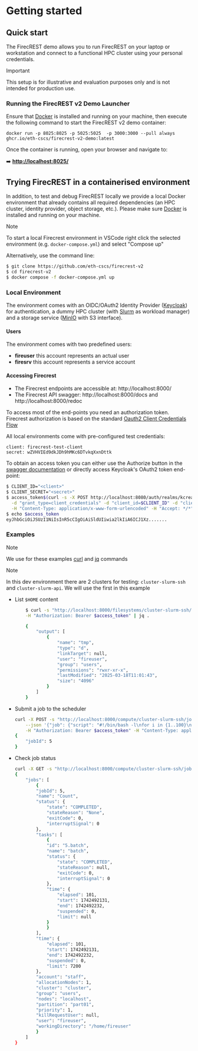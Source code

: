 # Getting started

## Quick start

The FirecREST demo allows you to run FirecREST on your laptop or workstation and connect to a functional HPC cluster using your personal credentials.

> [!IMPORTANT]
> This setup is for illustrative and evaluation purposes only and is not intended for production use.

### Running the FirecREST v2 Demo Launcher

Ensure that [Docker](https://www.docker.com/) is installed and running on your machine, then execute the following command to start the FirecREST v2 demo container:

```console
docker run -p 8025:8025 -p 5025:5025  -p 3000:3000 --pull always ghcr.io/eth-cscs/firecrest-v2-demo:latest
```

Once the container is running, open your browser and navigate to:

➡️ **[http://localhost:8025/](http://localhost:8025/)**


## Trying FirecREST in a containerised environment

In addition, to test and debug FirecREST locally we provide a local Docker environment that already contains all required dependencies (an HPC cluster, identity provider, object storage, etc.). Please make sure [Docker](https://www.docker.com/) is installed and running on your machine.

> [!NOTE]
> To start a local Firecrest environment in VSCode right click the selected environment (e.g. `docker-compose.yml`) and select "Compose up"

Alternatively, use the command line:
```bash
$ git clone https://github.com/eth-cscs/firecrest-v2
$ cd firecrest-v2
$ docker compose -f docker-compose.yml up
```
### Local Environment

The environment comes with an OIDC/OAuth2 Identity Provider ([Keycloak](https://www.keycloak.org/)) for authentication, a dummy HPC cluster (with [Slurm](https://slurm.schedmd.com/documentation.html) as workload manager) and a storage service ([MinIO](https://min.io/product/s3-compatibility) with S3 interface).


#### Users

The environment comes with two predefined users:

- **fireuser** this account represents an actual user
- **firesrv** this account represents a service account 


#### Accessing Firecrest

- The Firecrest endpoints are accessible at: http://localhost:8000/
- The Firecrest API swagger: http://localhost:8000/docs and http://localhost:8000/redoc

To access most of the end-points you need an authorization token. Firecrest authorization is based on the standard [Oauth2 Client Credentials Flow](https://auth0.com/docs/get-started/authentication-and-authorization-flow/client-credentials-flow)


All local environments come with pre-configured test credentials:

```credentials
client: firecrest-test-client
secret: wZVHVIEd9dkJDh9hMKc6DTvkqXxnDttk
```

To obtain an access token you can either use the Authorize button in the [swagger documentation](http://localhost:8000/docs) or directly access Keycloak's OAuth2 token end-point:

```bash
$ CLIENT_ID="<client>"
$ CLIENT_SECRET="<secret>"
$ access_token$(curl -s -X POST http://localhost:8080/auth/realms/kcrealm/protocol/openid-connect/token \
  -d "grant_type=client_credentials" -d "client_id=$CLIENT_ID" -d "client_secret=$CLIENT_SECRET" \
  -H "Content-Type: application/x-www-form-urlencoded" -H "Accept: */*" | jq --raw-output ."access_token")
$ echo $access_token
eyJhbGciOiJSUzI1NiIsInR5cCIgOiAiSldUIiwia2lkIiA6ICJ1Xz.......

```

### Examples

> [!NOTE]
> We use for these examples [curl](https://curl.se/) and [jq](https://jqlang.org/) commands

> [!NOTE]
> In this dev environment there are 2 clusters for testing: `cluster-slurm-ssh` and `cluster-slurm-api`. We will use the first in this example



- List `$HOME` content

    ```bash
        $ curl -s "http://localhost:8000/filesystems/cluster-slurm-ssh/ops/ls?path=/home/fireuser" \
        -H "Authorization: Bearer $access_token" | jq .

        {
            "output": [
                {
                    "name": "tmp",
                    "type": "d",
                    "linkTarget": null,
                    "user": "fireuser",
                    "group": "users",
                    "permissions": "rwxr-xr-x",
                    "lastModified": "2025-03-18T11:01:43",
                    "size": "4096"
                }
            ]
        }
    ```

- Submit a job to the scheduler

    ```bash
    curl -X POST -s "http://localhost:8000/compute/cluster-slurm-ssh/jobs" \
        --json '{"job": {"script": "#!/bin/bash -l\nfor i in {1..100}\ndo\necho $i\nsleep 1\ndone", "working_directory": "/home/fireuser"}}'  \
        -H "Authorization: Bearer $access_token" -H "Content-Type: application/json" | jq .
    {
        "jobId": 5
    }
    ```

- Check job status

    ```bash
    curl -X GET -s "http://localhost:8000/compute/cluster-slurm-ssh/jobs/5" -H "Authorization: Bearer $access_token" -H "Content-Type: application/json" | jq .
    {
        "jobs": [
            {
            "jobId": 5,
            "name": "Count",
            "status": {
                "state": "COMPLETED",
                "stateReason": "None",
                "exitCode": 0,
                "interruptSignal": 0
            },
            "tasks": [
                {
                "id": "5.batch",
                "name": "batch",
                "status": {
                    "state": "COMPLETED",
                    "stateReason": null,
                    "exitCode": 0,
                    "interruptSignal": 0
                },
                "time": {
                    "elapsed": 101,
                    "start": 1742492131,
                    "end": 1742492232,
                    "suspended": 0,
                    "limit": null
                }
                }
            ],
            "time": {
                "elapsed": 101,
                "start": 1742492131,
                "end": 1742492232,
                "suspended": 0,
                "limit": 7200
            },
            "account": "staff",
            "allocationNodes": 1,
            "cluster": "cluster",
            "group": "users",
            "nodes": "localhost",
            "partition": "part01",
            "priority": 1,
            "killRequestUser": null,
            "user": "fireuser",
            "workingDirectory": "/home/fireuser"
            }
        ]
    }
    ```
